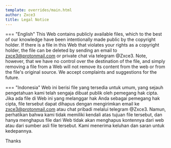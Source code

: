 ```yaml
---
template: overrides/main.html
author: Zxce3
title: Legal Notice
---
```


=== "English"
	This Web contains publicly available files, which to the best of our knowledge have been intentionally made public by the copyright holder. If there is a file in this Web that violates your rights as a copyright holder, the file can be deleted by sending an email to zxce3@protonmail.com or private chat via telegram @Zxce3. Note, however, that we have no control over the destination of the file, and simply removing a file from a Web will not remove its content from the web or from the file's original source. We accept complaints and suggestions for the future.

=== "Indonesia"
	Web ini berisi file yang tersedia untuk umum, yang sejauh pengetahuan kami telah sengaja dibuat publik oleh pemegang hak cipta. Jika ada file di Web ini yang melanggar hak Anda sebagai pemegang hak cipta, file tersebut dapat dihapus dengan mengirimkan email ke zxce3@protonmail.com atau chat pribadi melalui telegram @Zxce3. Namun, perhatikan bahwa kami tidak memiliki kendali atas tujuan file tersebut, dan hanya menghapus file dari Web tidak akan menghapus kontennya dari web atau dari sumber asli file tersebut. Kami menerima keluhan dan saran untuk kedepannya.

Thanks